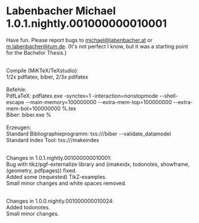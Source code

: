 # Labenbacher Michael 1.0.1.nightly.001000000010001
Have fun. Please report bugs to michael@labenbacher.at or m.labenbacher@tum.de. (It's not perfect I know, but it was a starting point for the Bachelor Thesis.)<br /><br />

Compile (MiKTeX/TeXstudio):<br />
1/2x pdflatex, biber, 2/3x pdlfatex<br /><br />
Befehle:<br />
PdfLaTeX: pdflatex.exe -synctex=1 -interaction=nonstopmode --shell-escape --main-memory=100000000 --extra-mem-top=100000000 --extra-mem-bot=100000000 %.tex<br />
Biber: biber.exe %<br /><br />
Erzeugen:<br />
Standard Bibliographieprogramm: txs:///biber --validate_datamodel<br />
Standard Index Tool: txs:///makeindex<br /><br />

Changes in 1.0.1.nightly.001000000010001:<br />
Bug with tikz/pgf-externalize library and (imakeidx, todonotes, showframe, (geometry, pdfpages)) fixed.<br />
Added some (requested) TikZ-examples.<br />
Small minor changes and white spaces removed.<br /><br />

Changes in 1.0.0.nightly.001000000010024:<br />
Added todonotes.<br />
Small minor changes.